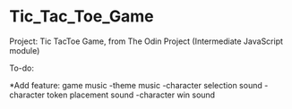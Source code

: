 # Tic_Tac_Toe_Game

Project: Tic TacToe Game, from The Odin Project (Intermediate JavaScript module)

To-do:
<!--Add feature: game working with UI
-Remove event listeners from images after game has started
-Basic game function like placing token -->

<!-- -Character selection -->

<!-- -Update and display images, text/numbers on UI -->

\*Add feature: game music
-theme music
-character selection sound
-character token placement sound
-character win sound
